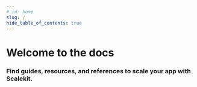 ```yaml
---
# id: home
slug: /
hide_table_of_contents: true
---
```


# Welcome to the docs

### Find guides, resources, and references to scale your app with Scalekit.

<CardTileWithImage imageSrc=""
title="Quickstart"
description="Step-by-step guide "
url="single-sign-on/quickstart-sso"></CardTileWithImage>
